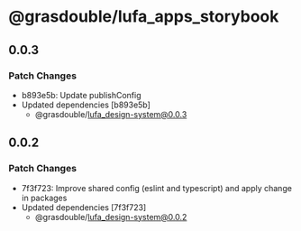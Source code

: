# @grasdouble/lufa_apps_storybook

## 0.0.3

### Patch Changes

- b893e5b: Update publishConfig
- Updated dependencies [b893e5b]
  - @grasdouble/lufa_design-system@0.0.3

## 0.0.2

### Patch Changes

- 7f3f723: Improve shared config (eslint and typescript) and apply change in packages
- Updated dependencies [7f3f723]
  - @grasdouble/lufa_design-system@0.0.2
